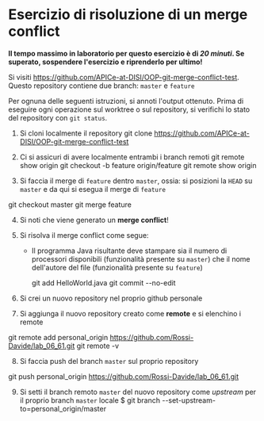 # Esercizio di risoluzione di un merge conflict

**Il tempo massimo in laboratorio per questo esercizio è di _20 minuti_.
Se superato, sospendere l'esercizio e riprenderlo per ultimo!**

Si visiti https://github.com/APICe-at-DISI/OOP-git-merge-conflict-test.
Questo repository contiene due branch: `master` e `feature`

Per ognuna delle seguenti istruzioni, si annoti l'output ottenuto.
Prima di eseguire ogni operazione sul worktree o sul repository,
si verifichi lo stato del repository con `git status`.

1. Si cloni localmente il repository
 git clone https://github.com/APICe-at-DISI/OOP-git-merge-conflict-test

2. Ci si assicuri di avere localmente entrambi i branch remoti
git remote show origin
git checkout -b feature origin/feature
git remote show origin
3. Si faccia il merge di `feature` dentro `master`, ossia: si posizioni la `HEAD` su `master`
   e da qui si esegua il merge di `feature`

git checkout master
git merge feature

4. Si noti che viene generato un **merge conflict**!
5. Si risolva il merge conflict come segue:
   - Il programma Java risultante deve stampare sia il numero di processori disponibili
     (funzionalità presente su `master`)
     che il nome dell'autore del file
     (funzionalità presente su `feature`)

     git add HelloWorld.java
     git commit --no-edit

6. Si crei un nuovo repository nel proprio github personale
7. Si aggiunga il nuovo repository creato come **remote** e si elenchino i remote

git remote add personal_origin https://github.com/Rossi-Davide/lab_06_61.git
git remote -v 

8. Si faccia push del branch `master` sul proprio repository

git push personal_origin https://github.com/Rossi-Davide/lab_06_61.git

9. Si setti il branch remoto `master` del nuovo repository come *upstream* per il proprio branch `master` locale
$ git branch --set-upstream-to=personal_origin/master
